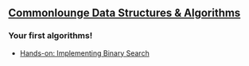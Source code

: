 ## [Commonlounge Data Structures & Algorithms](https://www.commonlounge.com/community/919705a0927646f9b49853ba13793b36)

### Your first algorithms!
* [Hands-on: Implementing Binary Search](./binary_search.py)